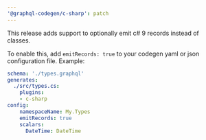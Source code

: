 ```yaml
---
'@graphql-codegen/c-sharp': patch
---
```


This release adds support to optionally emit c# 9 records instead of classes.

To enable this, add `emitRecords: true` to your codegen yaml or json configuration file. Example:

```yaml
schema: './types.graphql'
generates:
  ./src/types.cs:
    plugins:
    - c-sharp
config:
    namespaceName: My.Types
    emitRecords: true
    scalars:
      DateTime: DateTime
```